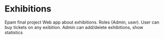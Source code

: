 # Exhibitions
Epam final project
Web app about exhibitions. Roles (Admin, user). User can buy tickets on any exibition. Admin can add/delete exhibitions, show statistics
